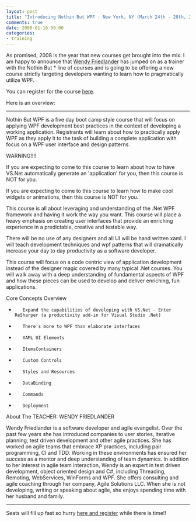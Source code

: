 ```yaml
---
layout: post
title: "Introducing Nothin But WPF - New York, NY (March 24th - 28th, 2008)"
comments: true
date: 2008-01-16 09:00
categories:
- training
---
```


As promised, 2008 is the year that new courses get brought into the mix. I am happy to announce that [Wendy Friedlander](http://wundasworld.blogspot.com/)<font color="#0000ff"> </font>has jumped on as a trainer with the Nothin But * line of courses and is going to be offering a new course strictly targeting developers wanting to learn how to pragmatically utilize WPF.

You can register for the course [here](http://www.acteva.com/booking.cfm?bevaID=150216).

Here is an overview:
<hr>
Nothin But WPF is a five day boot camp style course that will focus on applying WPF development best practices in the context of developing a working application. Registrants will learn about how to practically apply WPF as they apply it to the task of building a complete application with focus on a WPF user interface and design patterns. 

WARNING!!!!

If you are expecting to come to this course to learn about how to have VS.Net automatically generate an 'application' for you, then this course is NOT for you.

If you are expecting to come to this course to learn how to make cool widgets or animations, then this course is NOT for you.

This course is all about leveraging and understanding of the .Net WPF framework and having it work the way you want. This course will place a heavy emphasis on creating user interfaces that provide an enriching experience in a predictable, creative and testable way.

There will be no use of any designers and all UI will be hand written xaml. I will teach development techniques and wpf patterns that will dramatically increase your day to day productivity as a software developer.

This course will focus on a code centric view of application development instead of the designer magic covered by many typical .Net courses. You will walk away with a deep understanding of fundamental aspects of WPF and how these pieces can be used to develop and deliver enriching, fun applications.

Core Concepts Overview

*        Expand the capabilities of developing with VS.Net - Enter ReSharper (a productivity add-in for Visual Studio .Net)

*        There's more to WPF than elaborate interfaces
*        XAML UI Elements      
*        ItemsContainers
*        Custom Controls
*        Styles and Resources
*        DataBinding
*        Commands
*        Deployment

About The TEACHER: WENDY FRIEDLANDER

Wendy Friedlander is a software developer and agile evangelist. Over the past few years she has introduced companies to user stories, iterative planning, test driven development and other agile practices. She has worked on agile teams that embrace XP practices, including pair programming, CI and TDD. Working in these environments has ensured her success as a mentor and deep understanding of team dynamics. In addition to her interest in agile team interaction, Wendy is an expert in test driven development, object oriented design and C#, including Threading, Remoting, WebServices, WinForms and WPF. She offers consulting and agile coaching through her company, Agile Solutions LLC. When she is not developing, writing or speaking about agile, she enjoys spending time with her husband and family.


<hr>




Seats will fill up fast so hurry [here and register](http://www.acteva.com/booking.cfm?bevaID=150216) while there is time!!




